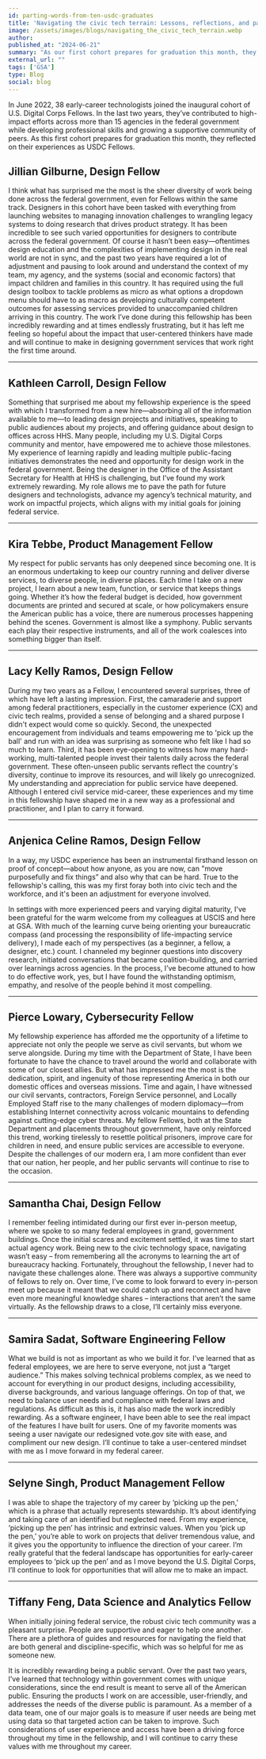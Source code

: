 ```yaml
---
id: parting-words-from-ten-usdc-graduates
title: 'Navigating the civic tech terrain: Lessons, reflections, and parting words from 10 U.S. Digital Corps graduates'
image: /assets/images/blogs/navigating_the_civic_tech_terrain.webp
author:
published_at: "2024-06-21"
summary: "As our first cohort prepares for graduation this month, they reflected on their experience as USDC Fellows."
external_url: ""
tags: ['GSA']
type: Blog
social: blog
---
```


In June 2022, 38 early-career technologists joined the inaugural cohort of U.S. Digital Corps Fellows. In the last two years, they’ve contributed to high-impact efforts across more than 15 agencies in the federal government while developing professional skills and growing a supportive community of peers. As this first cohort prepares for graduation this month, they reflected on their experiences as USDC Fellows.

## Jillian Gilburne, Design Fellow
I think what has surprised me the most is the sheer diversity of work being done across the federal government, even for Fellows within the same track. Designers in this cohort have been tasked with everything from launching websites to managing innovation challenges to wrangling legacy systems to doing research that drives product strategy. It has been incredible to see such varied opportunities for designers to contribute across the federal government. 
Of course it hasn’t been easy—oftentimes design education and the complexities of implementing design in the real world are not in sync, and the past two years have required a lot of adjustment and pausing to look around and understand the context of my team, my agency, and the systems (social and economic factors) that impact children and families in this country. It has required using the full design toolbox to tackle problems as micro as what options a dropdown menu should have to as macro as developing culturally competent outcomes for assessing services provided to unaccompanied children arriving in this country. The work I’ve done during this fellowship has been incredibly rewarding and at times endlessly frustrating, but it has left me feeling so hopeful about the impact that user-centered thinkers have made and will continue to make in designing government services that work right the first time around. 

<hr/>

## Kathleen Carroll, Design Fellow
Something that surprised me about my fellowship experience is the speed with which I transformed from a new hire—absorbing all of the information available to me—to leading design projects and initiatives, speaking to public audiences about my projects, and offering guidance about design to offices across HHS. Many people, including my U.S. Digital Corps community and mentor, have empowered me to achieve those milestones. My experience of learning rapidly and leading multiple public-facing initiatives demonstrates the need and opportunity for design work in the federal government. Being the designer in the Office of the Assistant Secretary for Health at HHS is challenging, but I’ve found my work extremely rewarding. My role allows me to pave the path for future designers and technologists, advance my agency’s technical maturity, and work on impactful projects, which aligns with my initial goals for joining federal service.

<hr/>

## Kira Tebbe, Product Management Fellow
My respect for public servants has only deepened since becoming one. It is an enormous undertaking to keep our country running and deliver diverse services, to diverse people, in diverse places. Each time I take on a new project, I learn about a new team, function, or service that keeps things going. Whether it’s how the federal budget is decided, how government documents are printed and secured at scale, or how policymakers ensure the American public has a voice, there are numerous processes happening behind the scenes. Government is almost like a symphony. Public servants each play their respective instruments, and all of the work coalesces into something bigger than itself. 

<hr/>

## Lacy Kelly Ramos, Design Fellow
During my two years as a Fellow, I encountered several surprises, three of which have left a lasting impression. First, the camaraderie and support among federal practitioners, especially in the customer experience (CX) and civic tech realms, provided a sense of belonging and a shared purpose I didn't expect would come so quickly. Second, the unexpected encouragement from individuals and teams empowering me to 'pick up the ball' and run with an idea was surprising as someone who felt like I had so much to learn. Third, it has been eye-opening to witness how many hard-working, multi-talented people invest their talents daily across the federal government. These often-unseen public servants reflect the country's diversity, continue to improve its resources, and will likely go unrecognized. My understanding and appreciation for public service have deepened. Although I entered civil service mid-career, these experiences and my time in this fellowship have shaped me in a new way as a professional and practitioner, and I plan to carry it forward.

<hr/>

## Anjenica Celine Ramos, Design Fellow
In a way, my USDC experience has been an instrumental firsthand lesson on proof of concept—about how anyone, as you are now, can "move purposefully and fix things” and also why that can be hard. True to the fellowship's calling, this was my first foray both into civic tech and the workforce, and it's been an adjustment for everyone involved. 

In settings with more experienced peers and varying digital maturity, I've been grateful for the warm welcome from my colleagues at USCIS and here at GSA. With much of the learning curve being orienting your bureaucratic compass (and processing the responsibility of life-impacting service delivery), I made each of my perspectives (as a beginner, a fellow, a designer, etc.) count. I channeled my beginner questions into discovery research, initiated conversations that became coalition-building, and carried over learnings across agencies. In the process, I’ve become attuned to how to do effective work, yes, but I have found the withstanding optimism, empathy, and resolve of the people behind it most compelling.

<hr/>

## Pierce Lowary, Cybersecurity Fellow
My fellowship experience has afforded me the opportunity of a lifetime to appreciate not only the people we serve as civil servants, but whom we serve alongside. During my time with the Department of State, I have been fortunate to have the chance to travel around the world and collaborate with some of our closest allies. But what has impressed me the most is the dedication, spirit, and ingenuity of those representing America in both our domestic offices and overseas missions. Time and again, I have witnessed our civil servants, contractors, Foreign Service personnel, and Locally Employed Staff rise to the many challenges of modern diplomacy—from establishing Internet connectivity across volcanic mountains to defending against cutting-edge cyber threats. My fellow Fellows, both at the State Department and placements throughout government, have only reinforced this trend, working tirelessly to resettle political prisoners, improve care for children in need, and ensure public services are accessible to everyone. Despite the challenges of our modern era, I am more confident than ever that our nation, her people, and her public servants will continue to rise to the occasion. 

<hr/>

## Samantha Chai, Design Fellow
I remember feeling intimidated during our first ever in-person meetup, where we spoke to so many federal employees in grand, government buildings. Once the initial scares and excitement settled, it was time to start actual agency work. Being new to the civic technology space, navigating wasn’t easy – from remembering all the acronyms to learning the art of bureaucracy hacking. Fortunately, throughout the fellowship, I never had to navigate these challenges alone. There was always a supportive community of fellows to rely on. Over time, I’ve come to look forward to every in-person meet up because it meant that we could catch up and reconnect and have even more meaningful knowledge shares – interactions that aren’t the same virtually. As the fellowship draws to a close, I’ll certainly miss everyone.

<hr/>

## Samira Sadat, Software Engineering Fellow
What we build is not as important as who we build it for. I’ve learned that as federal employees, we are here to serve everyone, not just a “target audience.” This makes solving technical problems complex, as we need to account for everything in our product designs, including accessibility, diverse backgrounds, and various language offerings. On top of that, we need to balance user needs and compliance with federal laws and regulations. As difficult as this is, it has also made the work incredibly rewarding. As a software engineer, I have been able to see the real impact of the features I have built for users. One of my favorite moments was seeing a user navigate our redesigned vote.gov site with ease, and compliment our new design. I’ll continue to take a user-centered mindset with me as I move forward in my federal career.

<hr/>

## Selyne Singh, Product Management Fellow
I was able to shape the trajectory of my career by ‘picking up the pen,’ which is a phrase that actually represents stewardship. It’s about identifying and taking care of an identified but neglected need. From my experience, ‘picking up the pen’ has intrinsic and extrinsic values. When you ‘pick up the pen,’ you’re able to work on projects that deliver tremendous value, and it gives you the opportunity to influence the direction of your career. I’m really grateful that the federal landscape has opportunities for early-career employees to ‘pick up the pen’ and as I move beyond the U.S. Digital Corps, I’ll continue to look for opportunities that will allow me to make an impact. 

<hr/>

## Tiffany Feng, Data Science and Analytics Fellow
When initially joining federal service, the robust civic tech community was a pleasant surprise. People are supportive and eager to help one another. There are a plethora of guides and resources for navigating the field that are both general and discipline-specific, which was so helpful for me as someone new. 

It is incredibly rewarding being a public servant. Over the past two years, I’ve learned that technology within government comes with unique considerations, since the end result is meant to serve all of the American public. Ensuring the products I work on are accessible, user-friendly, and addresses the needs of the diverse public is paramount. As a member of a data team, one of our major goals is to measure if user needs are being met using data so that targeted action can be taken to improve. Such considerations of user experience and access have been a driving force throughout my time in the fellowship, and I will continue to carry these values with me throughout my career.

